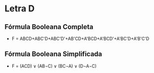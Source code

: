
# Letra D




## Fórmula Booleana Completa

- F = ABCD+ABC'D+ABC'D'+AB'CD+A'BCD+A'BCD'+A'BC'D+A'B'C'D

## Fórmula Booleana Simplificada

- F = (ACD) ∨ (AB¬C) ∨ (BC¬A) ∨ (D¬A¬C)

